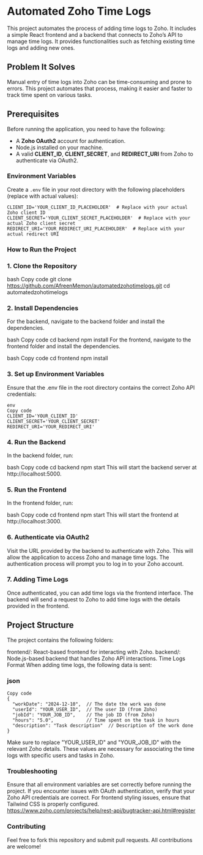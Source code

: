 # Automated Zoho Time Logs

This project automates the process of adding time logs to Zoho. It includes a simple React frontend and a backend that connects to Zoho’s API to manage time logs. It provides functionalities such as fetching existing time logs and adding new ones.

## Problem It Solves

Manual entry of time logs into Zoho can be time-consuming and prone to errors. This project automates that process, making it easier and faster to track time spent on various tasks.

## Prerequisites

Before running the application, you need to have the following:

- A **Zoho OAuth2** account for authentication.
- Node.js installed on your machine.
- A valid **CLIENT_ID**, **CLIENT_SECRET**, and **REDIRECT_URI** from Zoho to authenticate via OAuth2.

### Environment Variables

Create a `.env` file in your root directory with the following placeholders (replace with actual values):

```env
CLIENT_ID='YOUR_CLIENT_ID_PLACEHOLDER'  # Replace with your actual Zoho client ID
CLIENT_SECRET='YOUR_CLIENT_SECRET_PLACEHOLDER'  # Replace with your actual Zoho client secret
REDIRECT_URI='YOUR_REDIRECT_URI_PLACEHOLDER'  # Replace with your actual redirect URI

```
### How to Run the Project

### 1. Clone the Repository
bash
Copy code
git clone https://github.com/AfreenMemon/automatedzohotimelogs.git
cd automatedzohotimelogs

### 2. Install Dependencies
For the backend, navigate to the backend folder and install the dependencies.

bash
Copy code
cd backend
npm install
For the frontend, navigate to the frontend folder and install the dependencies.

bash
Copy code
cd frontend
npm install

### 3. Set up Environment Variables
Ensure that the .env file in the root directory contains the correct Zoho API credentials:

```env
env
Copy code
CLIENT_ID='YOUR_CLIENT_ID'
CLIENT_SECRET='YOUR_CLIENT_SECRET'
REDIRECT_URI='YOUR_REDIRECT_URI'
```

### 4. Run the Backend
In the backend folder, run:

bash
Copy code
cd backend
npm start
This will start the backend server at http://localhost:5000.

### 5. Run the Frontend
In the frontend folder, run:

bash
Copy code
cd frontend
npm start
This will start the frontend at http://localhost:3000.

### 6. Authenticate via OAuth2
Visit the URL provided by the backend to authenticate with Zoho. This will allow the application to access Zoho and manage time logs. The authentication process will prompt you to log in to your Zoho account.

### 7. Adding Time Logs
Once authenticated, you can add time logs via the frontend interface. The backend will send a request to Zoho to add time logs with the details provided in the frontend.

## Project Structure
The project contains the following folders:

frontend/: React-based frontend for interacting with Zoho.
backend/: Node.js-based backend that handles Zoho API interactions.
Time Logs Format
When adding time logs, the following data is sent:

### json

```env
Copy code
{
  "workDate": "2024-12-10",  // The date the work was done
  "userId": "YOUR_USER_ID",  // The user ID (from Zoho)
  "jobId": "YOUR_JOB_ID",    // The job ID (from Zoho)
  "hours": "5.0",            // Time spent on the task in hours
  "description": "Task description"  // Description of the work done
}
```
Make sure to replace "YOUR_USER_ID" and "YOUR_JOB_ID" with the relevant Zoho details. These values are necessary for associating the time logs with specific users and tasks in Zoho.

### Troubleshooting
Ensure that all environment variables are set correctly before running the project.
If you encounter issues with OAuth authentication, verify that your Zoho API credentials are correct.
For frontend styling issues, ensure that Tailwind CSS is properly configured.
https://www.zoho.com/projects/help/rest-api/bugtracker-api.html#register

### Contributing
Feel free to fork this repository and submit pull requests. All contributions are welcome!

